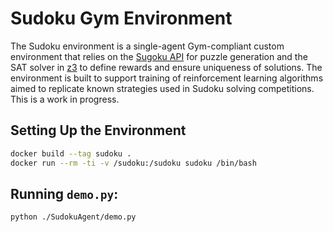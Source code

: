# Sudoku Gym Environment

The Sudoku environment is a single-agent Gym-compliant custom environment that relies on the [Sugoku API](https://github.com/bertoort/sugoku) for puzzle generation and the SAT solver in [z3](https://github.com/Z3Prover/z3) to define rewards and ensure uniqueness of solutions. The environment is built to support training of reinforcement learning algorithms aimed to replicate known strategies used in Sudoku solving competitions. This is a work in progress.

## Setting Up the Environment

```bash
docker build --tag sudoku .
docker run --rm -ti -v /sudoku:/sudoku sudoku /bin/bash
```

## Running `demo.py`:

```bash
python ./SudokuAgent/demo.py
```